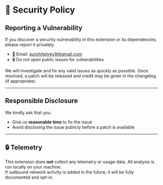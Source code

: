 # 🔐 Security Policy

## Reporting a Vulnerability

If you discover a security vulnerability in this extension or its dependencies, please report it privately.

* 📧 Email: [purohitshrey9@gmail.com](mailto:purohitshrey9@gmail.com)
* 🔒 Do not open public issues for vulnerabilities

We will investigate and fix any valid issues as quickly as possible. Once resolved, a patch will be released and credit may be given in the changelog (if appropriate).

---

## Responsible Disclosure

We kindly ask that you:
* Give us **reasonable time** to fix the issue
* Avoid disclosing the issue publicly before a patch is available

---

## 🔒 Telemetry

This extension does **not** collect any telemetry or usage data. All analysis is run locally on your machine.  
If outbound network activity is added in the future, it will be fully documented and opt-in.
